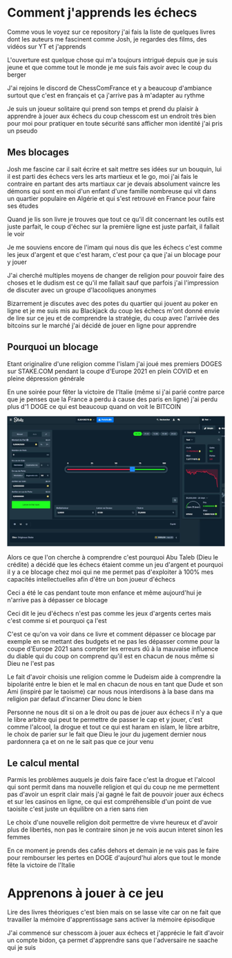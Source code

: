 # Comment j'apprends les échecs

Comme vous le voyez sur ce repository j'ai fais la liste de quelques livres dont les auteurs me fascinent comme Josh, je regardes des films, des vidéos sur YT et j'apprends

L'ouverture est quelque chose qui m'a toujours intrigué depuis que je suis jeune et que comme tout le monde je me suis fais avoir avec le coup du berger

J'ai rejoins le discord de ChessComFrance et y a beaucoup d'ambiance surtout que c'est en français et ça j'arrive pas à m'adapter au rythme

Je suis un joueur solitaire qui prend son temps et prend du plaisir à apprendre à jouer aux échecs du coup chesscom est un endroit très bien pour moi pour pratiquer en toute sécurité sans afficher mon identité j'ai pris un pseudo 

## Mes blocages

Josh me fascine car il sait écrire et sait mettre ses idées sur un bouquin, lui il est parti des échecs vers les arts martieux et le go, moi j'ai fais le contraire en partant des arts martiaux car je devais absolument vaincre les démons qui sont en moi d'un enfant d'une famille nombreuse qui vit dans un quartier populaire en Algérie et qui s'est retrouvé en France pour faire ses études

Quand je lis son livre je trouves que tout ce qu'il dit concernant les outils est juste parfait, le coup d'échec sur la première ligne est juste parfait, il fallait le voir

Je me souviens encore de l'imam qui nous dis que les échecs c'est comme les jeux d'argent et que c'est haram, c'est pour ça que j'ai un blocage pour y jouer

J'ai cherché multiples moyens de changer de religion pour pouvoir faire des choses et le dudism est ce qu'il me fallait sauf que parfois j'ai l'impression de discuter avec un groupe d'lacooliques anonymes

Bizarrement je discutes avec des potes du quartier qui jouent au poker en ligne et je me suis mis au Blackjack du coup les échecs m'ont donné envie de lire sur ce jeu et de comprendre la stratégie, du coup avec l'arrivée des bitcoins sur le marché j'ai décidé de jouer en ligne pour apprendre

## Pourquoi un blocage

Etant originalire d'une religion comme l'islam j'ai joué mes premiers DOGES sur STAKE.COM pendant la coupe d'Europe 2021 en plein COVID et en pleine dépression générale

En une soirée pour fêter la victoire de l'Italie (même si j'ai parié contre parce que je penses que la France a perdu à cause des paris en ligne) j'ai perdu plus d'1 DOGE ce qui est beaucoup quand on voit le BITCOIN

![](pertes.jpg)

Alors ce que l'on cherche à comprendre c'est pourquoi Abu Taleb (Dieu le crédite) a décidé que les échecs étaient comme un jeu d'argent et pourquoi il y a ce blocage chez moi qui ne me permet pas d'exploiter à 100% mes capacités intellectuelles afin d'être un bon joueur d'échecs

Ceci a été le cas pendant toute mon enfance et même aujourd'hui je n'arrive pas à dépasser ce blocage

Ceci dit le jeu d'échecs n'est pas comme les jeux d'argents certes mais c'est comme si et pourquoi ça l'est 

C'est ce qu'on va voir dans ce livre et comment dépasser ce blocage par exemple en se mettant des budgets et ne pas les dépasser comme pour la coupe d'Europe 2021 sans compter les erreurs dû à la mauvaise influence du diable qui du coup on comprend qu'il est en chacun de nous même si Dieu ne l'est pas

Le fait d'avoir choisis une religion comme le Dudeism aide à comprendre la bipolarité entre le bien et le mal en chacun de nous en tant que Dude et son Ami (inspiré par le taoisme) car nous nous interdisons à la base dans ma religion par defaut d'incarner Dieu donc le bien

Personne ne nous dit si on a le droit ou pas de jouer aux échecs il n'y a que le libre arbitre qui peut te permettre de passer le cap et y jouer, c'est comme l'alcool, la drogue et tout ce qui est haram en islam, le libre arbitre, le choix de parier sur le fait que Dieu le jour du jugement dernier nous pardonnera ça et on ne le sait pas que ce jour venu

## Le calcul mental

Parmis les problèmes auquels je dois faire face c'est la drogue et l'alcool qui sont permit dans ma nouvelle religion et qui du coup ne me permettent pas d'avoir un esprit clair mais j'ai gagné le fait de pouvoir jouer aux échecs et sur les casinos en ligne, ce qui est compréhensible d'un point de vue taoisite c'est juste un équilibre on a rien sans rien

Le choix d'une nouvelle religion doit permettre de vivre heureux et d'avoir plus de libertés, non pas le contraire sinon je ne vois aucun interet sinon les femmes

En ce moment je prends des cafés dehors et demain je ne vais pas le faire pour rembourser les pertes en DOGE d'aujourd'hui alors que tout le monde fête la victoire de l'Italie

# Apprenons à jouer à ce jeu

Lire des livres théoriques c'est bien mais on se lasse vite car on ne fait que travailler la mémoire d'apprentissage sans activer la mémoire épisodique

J'ai commencé sur chesscom à jouer aux échecs et j'apprécie le fait d'avoir un compte bidon, ça permet d'apprendre sans que l'adversaire ne saache qui je suis
